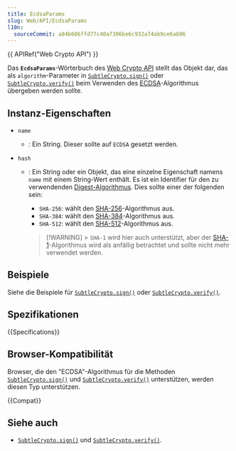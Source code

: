```yaml
---
title: EcdsaParams
slug: Web/API/EcdsaParams
l10n:
  sourceCommit: a84b606ffd77c40a7306be6c932a74ab9ce6ab96
---
```


{{ APIRef("Web Crypto API") }}

Das **`EcdsaParams`**-Wörterbuch des [Web Crypto API](/de/docs/Web/API/Web_Crypto_API) stellt das Objekt dar, das als `algorithm`-Parameter in [`SubtleCrypto.sign()`](/de/docs/Web/API/SubtleCrypto/sign) oder [`SubtleCrypto.verify()`](/de/docs/Web/API/SubtleCrypto/verify) beim Verwenden des [ECDSA](/de/docs/Web/API/SubtleCrypto/sign#ecdsa)-Algorithmus übergeben werden sollte.

## Instanz-Eigenschaften

- `name`
  - : Ein String. Dieser sollte auf `ECDSA` gesetzt werden.
- `hash`

  - : Ein String oder ein Objekt, das eine einzelne Eigenschaft namens `name` mit einem String-Wert enthält. Es ist ein Identifier für den zu verwendenden [Digest-Algorithmus](/de/docs/Web/API/SubtleCrypto/digest). Dies sollte einer der folgenden sein:

    - `SHA-256`: wählt den [SHA-256](/de/docs/Web/API/SubtleCrypto/digest#supported_algorithms)-Algorithmus aus.
    - `SHA-384`: wählt den [SHA-384](/de/docs/Web/API/SubtleCrypto/digest#supported_algorithms)-Algorithmus aus.
    - `SHA-512`: wählt den [SHA-512](/de/docs/Web/API/SubtleCrypto/digest#supported_algorithms)-Algorithmus aus.

    > [!WARNING] > `SHA-1` wird hier auch unterstützt, aber der [SHA-1](/de/docs/Web/API/SubtleCrypto/digest#supported_algorithms)-Algorithmus wird als anfällig betrachtet und sollte nicht mehr verwendet werden.

## Beispiele

Siehe die Beispiele für [`SubtleCrypto.sign()`](/de/docs/Web/API/SubtleCrypto/sign) oder [`SubtleCrypto.verify()`](/de/docs/Web/API/SubtleCrypto/verify).

## Spezifikationen

{{Specifications}}

## Browser-Kompatibilität

Browser, die den "ECDSA"-Algorithmus für die Methoden [`SubtleCrypto.sign()`](/de/docs/Web/API/SubtleCrypto/sign) und [`SubtleCrypto.verify()`](/de/docs/Web/API/SubtleCrypto/verify) unterstützen, werden diesen Typ unterstützen.

{{Compat}}

## Siehe auch

- [`SubtleCrypto.sign()`](/de/docs/Web/API/SubtleCrypto/sign) und [`SubtleCrypto.verify()`](/de/docs/Web/API/SubtleCrypto/verify).

